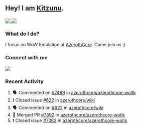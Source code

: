 ## Hey! I am [Kitzunu](https://Github.com/Kitzunu).

<a href="https://github-readme-stats.kitzunu.vercel.app/api?username=Kitzunu&show_icons=true&theme=dark">
  <img align="center" src="https://github-readme-stats.kitzunu.vercel.app/api?username=Kitzunu&show_icons=true&theme=dark" />
</a>
<a href="https://github-readme-stats.kitzunu.vercel.app/api?username=Kitzunu&show_icons=true&theme=dark">
  <img align="center" src="https://github-readme-stats.vercel.app/api/top-langs/?username=Kitzunu&layout=compact&theme=dark" />
</a>

### What do I do?

I focus on WoW Emulation at [AzerothCore](https://Github.com/AzerothCore). Come join us ;)

### Connect with me
[![](https://img.shields.io/badge/AzerothCore%20Discord-Connect%20with%20me!-green)](https://discord.com/invite/gkt4y2x)

### Recent Activity

<!--START_SECTION:activity-->
1. 🗣 Commented on [#7489](https://github.com/azerothcore/azerothcore-wotlk/issues/7489) in [azerothcore/azerothcore-wotlk](https://github.com/azerothcore/azerothcore-wotlk)
2. ❗️ Closed issue [#622](https://github.com/azerothcore/wiki/issues/622) in [azerothcore/wiki](https://github.com/azerothcore/wiki)
3. 🗣 Commented on [#622](https://github.com/azerothcore/wiki/issues/622) in [azerothcore/wiki](https://github.com/azerothcore/wiki)
4. 🎉 Merged PR [#7392](https://github.com/azerothcore/azerothcore-wotlk/pull/7392) in [azerothcore/azerothcore-wotlk](https://github.com/azerothcore/azerothcore-wotlk)
5. ❗️ Closed issue [#7382](https://github.com/azerothcore/azerothcore-wotlk/issues/7382) in [azerothcore/azerothcore-wotlk](https://github.com/azerothcore/azerothcore-wotlk)
<!--END_SECTION:activity-->
